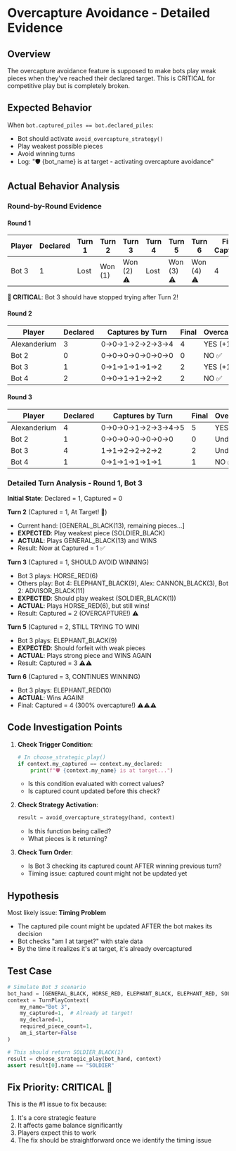 # Overcapture Avoidance - Detailed Evidence

## Overview
The overcapture avoidance feature is supposed to make bots play weak pieces when they've reached their declared target. This is CRITICAL for competitive play but is completely broken.

## Expected Behavior
When `bot.captured_piles == bot.declared_piles`:
- Bot should activate `avoid_overcapture_strategy()`
- Play weakest possible pieces
- Avoid winning turns
- Log: "🛡️ {bot_name} is at target - activating overcapture avoidance"

## Actual Behavior Analysis

### Round-by-Round Evidence

#### Round 1
| Player | Declared | Turn 1 | Turn 2 | Turn 3 | Turn 4 | Turn 5 | Turn 6 | Final Captured | Result |
|--------|----------|--------|--------|--------|--------|--------|--------|----------------|--------|
| Bot 3 | 1 | Lost | Won (1) | Won (2) ⚠️ | Lost | Won (3) ⚠️ | Won (4) ⚠️ | 4 | -3 points |

**🚨 CRITICAL**: Bot 3 should have stopped trying after Turn 2!

#### Round 2
| Player | Declared | Captures by Turn | Final | Overcapture? |
|--------|----------|------------------|-------|--------------|
| Alexanderium | 3 | 0→0→1→2→2→3→4 | 4 | YES (+1) |
| Bot 2 | 0 | 0→0→0→0→0→0→0 | 0 | NO ✅ |
| Bot 3 | 1 | 0→1→1→1→1→2 | 2 | YES (+1) |
| Bot 4 | 2 | 0→0→1→1→2→2 | 2 | NO ✅ |

#### Round 3
| Player | Declared | Captures by Turn | Final | Overcapture? |
|--------|----------|------------------|-------|--------------|
| Alexanderium | 4 | 0→0→0→1→2→3→4→5 | 5 | YES (+1) |
| Bot 2 | 1 | 0→0→0→0→0→0→0 | 0 | Under (-1) |
| Bot 3 | 4 | 1→1→2→2→2→2 | 2 | Under (-2) |
| Bot 4 | 1 | 0→1→1→1→1→1 | 1 | NO ✅ |

### Detailed Turn Analysis - Round 1, Bot 3

**Initial State**: Declared = 1, Captured = 0

**Turn 2** (Captured = 1, At Target! 🎯)
- Current hand: [GENERAL_BLACK(13), remaining pieces...]
- **EXPECTED**: Play weakest piece (SOLDIER_BLACK)
- **ACTUAL**: Plays GENERAL_BLACK(13) and WINS
- Result: Now at Captured = 1 ✅

**Turn 3** (Captured = 1, SHOULD AVOID WINNING)
- Bot 3 plays: HORSE_RED(6)
- Others play: Bot 4: ELEPHANT_BLACK(9), Alex: CANNON_BLACK(3), Bot 2: ADVISOR_BLACK(11)
- **EXPECTED**: Should play weakest (SOLDIER_BLACK(1))
- **ACTUAL**: Plays HORSE_RED(6), but still wins!
- Result: Captured = 2 (OVERCAPTURE!) ⚠️

**Turn 5** (Captured = 2, STILL TRYING TO WIN)
- Bot 3 plays: ELEPHANT_BLACK(9)
- **EXPECTED**: Should forfeit with weak pieces
- **ACTUAL**: Plays strong piece and WINS AGAIN
- Result: Captured = 3 ⚠️⚠️

**Turn 6** (Captured = 3, CONTINUES WINNING)
- Bot 3 plays: ELEPHANT_RED(10)
- **ACTUAL**: Wins AGAIN!
- Final: Captured = 4 (300% overcapture!) ⚠️⚠️⚠️

## Code Investigation Points

1. **Check Trigger Condition**:
   ```python
   # In choose_strategic_play()
   if context.my_captured == context.my_declared:
       print(f"🛡️ {context.my_name} is at target...")
   ```
   - Is this condition evaluated with correct values?
   - Is captured count updated before this check?

2. **Check Strategy Activation**:
   ```python
   result = avoid_overcapture_strategy(hand, context)
   ```
   - Is this function being called?
   - What pieces is it returning?

3. **Check Turn Order**:
   - Is Bot 3 checking its captured count AFTER winning previous turn?
   - Timing issue: captured count might not be updated yet

## Hypothesis

Most likely issue: **Timing Problem**
- The captured pile count might be updated AFTER the bot makes its decision
- Bot checks "am I at target?" with stale data
- By the time it realizes it's at target, it's already overcaptured

## Test Case

```python
# Simulate Bot 3 scenario
bot_hand = [GENERAL_BLACK, HORSE_RED, ELEPHANT_BLACK, ELEPHANT_RED, SOLDIER_BLACK]
context = TurnPlayContext(
    my_name="Bot 3",
    my_captured=1,  # Already at target!
    my_declared=1,
    required_piece_count=1,
    am_i_starter=False
)

# This should return SOLDIER_BLACK(1)
result = choose_strategic_play(bot_hand, context)
assert result[0].name == "SOLDIER"
```

## Fix Priority: CRITICAL 🚨

This is the #1 issue to fix because:
1. It's a core strategic feature
2. It affects game balance significantly  
3. Players expect this to work
4. The fix should be straightforward once we identify the timing issue